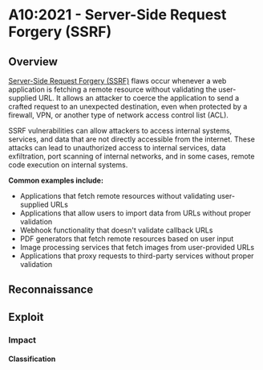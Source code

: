 # A10:2021 - Server-Side Request Forgery (SSRF)

## Overview
[Server-Side Request Forgery (SSRF)](https://owasp.org/Top10/A10_2021-Server-Side_Request_Forgery_%28SSRF%29/) flaws occur whenever a web application is fetching a remote resource without validating the user-supplied URL. It allows an attacker to coerce the application to send a crafted request to an unexpected destination, even when protected by a firewall, VPN, or another type of network access control list (ACL).

SSRF vulnerabilities can allow attackers to access internal systems, services, and data that are not directly accessible from the internet. These attacks can lead to unauthorized access to internal services, data exfiltration, port scanning of internal networks, and in some cases, remote code execution on internal systems.

**Common examples include:**
- Applications that fetch remote resources without validating user-supplied URLs
- Applications that allow users to import data from URLs without proper validation
- Webhook functionality that doesn't validate callback URLs
- PDF generators that fetch remote resources based on user input
- Image processing services that fetch images from user-provided URLs
- Applications that proxy requests to third-party services without proper validation

## Reconnaissance

## Exploit

### Impact

#### Classification
